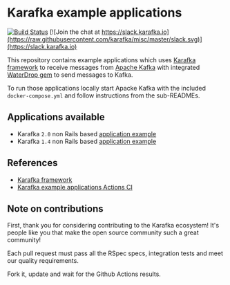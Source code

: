 # Karafka example applications

[![Build Status](https://github.com/karafka/example-app/actions/workflows/ci.yml/badge.svg)](https://github.com/karafka/example-app/actions/workflows/ci.yml)
[![Join the chat at https://slack.karafka.io](https://raw.githubusercontent.com/karafka/misc/master/slack.svg)](https://slack.karafka.io)

This repository contains  example applications which uses [Karafka framework](https://github.com/karafka/karafka
) to receive messages from [Apache Kafka](http://kafka.apache.org/) with integrated [WaterDrop gem](https://github.com/karafka/waterdrop) to send messages to Kafka.

To run those applications locally start Apacke Kafka with the included `docker-compose.yml` and follow instructions from the sub-READMEs.

## Applications available

- Karafka `2.0` non Rails based [application example](https://github.com/karafka/example-apps/tree/master/v2.0-non-rails)
- Karafka `1.4` non Rails based [application example](https://github.com/karafka/example-apps/tree/master/v1.4-non-rails)

## References

* [Karafka framework](https://github.com/karafka/karafka)
* [Karafka example applications Actions CI](https://github.com/karafka/example-apps/actions?query=workflow%3Aci)

## Note on contributions

First, thank you for considering contributing to the Karafka ecosystem! It's people like you that make the open source community such a great community!

Each pull request must pass all the RSpec specs, integration tests and meet our quality requirements.

Fork it, update and wait for the Github Actions results.
